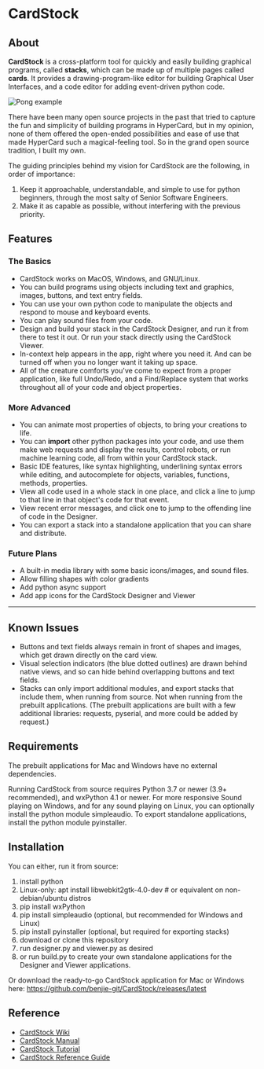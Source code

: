 # CardStock

## About

**CardStock** is a cross-platform tool for quickly and easily building graphical programs, called **stacks**, which can be made up of multiple pages called **cards**.  It provides a drawing-program-like editor for building Graphical User Interfaces, and a code editor for adding event-driven python code.

![Pong example](https://github.com/benjie-git/CardStock/wiki/images/pong.png?raw=true)

There have been many open source projects in the past that tried to capture the fun and simplicity of building programs in HyperCard, but in my opinion, none of them offered the open-ended possibilities and ease of use that made HyperCard such a magical-feeling tool.  So in the grand open source tradition, I built my own.

The guiding principles behind my vision for CardStock are the following, in order of importance:
1. Keep it approachable, understandable, and simple to use for python beginners, through the most salty of Senior Software Engineers.
2. Make it as capable as possible, without interfering with the previous priority.

## Features

### The Basics
* CardStock works on MacOS, Windows, and GNU/Linux.
* You can build programs using objects including text and graphics, images, buttons, and text entry fields.
* You can use your own python code to manipulate the objects and respond to mouse and keyboard events.
* You can play sound files from your code.
* Design and build your stack in the CardStock Designer, and run it from there to test it out.  Or run your stack directly using the CardStock Viewer.
* In-context help appears in the app, right where you need it.  And can be turned off when you no longer want it taking up space.
* All of the creature comforts you've come to expect from a proper application, like full Undo/Redo, and a Find/Replace system that works throughout all of your code and object properties.

### More Advanced
* You can animate most properties of objects, to bring your creations to life.
* You can **import** other python packages into your code, and use them make web requests and display the results, control robots, or run machine learning code, all from within your CardStock stack.
* Basic IDE features, like syntax highlighting, underlining syntax errors while editing, and autocomplete for objects, variables, functions, methods, properties.
* View all code used in a whole stack in one place, and click a line to jump to that line in that object's code for that event.
* View recent error messages, and click one to jump to the offending line of code in the Designer.
* You can export a stack into a standalone application that you can share and distribute.

### Future Plans
* A built-in media library with some basic icons/images, and sound files.
* Allow filling shapes with color gradients
* Add python async support
* Add app icons for the CardStock Designer and Viewer
________
## Known Issues
* Buttons and text fields always remain in front of shapes and images, which get drawn directly on the card view.
* Visual selection indicators (the blue dotted outlines) are drawn behind native views, and so can hide behind overlapping buttons and text fields.
* Stacks can only import additional modules, and export stacks that include them, when running from source.  Not when running from the prebuilt applications. (The prebuilt applications are built with a few additional libraries: requests, pyserial, and more could be added by request.)

## Requirements
The prebuilt applications for Mac and Windows have no external dependencies.

Running CardStock from source requires Python 3.7 or newer (3.9+ recommended), and wxPython 4.1 or newer.
For more responsive Sound playing on Windows, and for any sound playing on Linux, you can optionally install the 
python module simpleaudio.  To export standalone applications, install the python module pyinstaller.

## Installation
You can either, run it from source:
1. install python
2. Linux-only: apt install libwebkit2gtk-4.0-dev  # or equivalent on non-debian/ubuntu distros
3. pip install wxPython
4. pip install simpleaudio (optional, but recommended for Windows and Linux)
5. pip install pyinstaller (optional, but required for exporting stacks)
6. download or clone this repository
7. run designer.py and viewer.py as desired
8. or run build.py to create your own standalone applications for the Designer and Viewer applications.

Or download the ready-to-go CardStock application for Mac or Windows here:
https://github.com/benjie-git/CardStock/releases/latest

## Reference
* [CardStock Wiki](https://github.com/benjie-git/CardStock/wiki)
* [CardStock Manual](https://github.com/benjie-git/CardStock/wiki/Manual)
* [CardStock Tutorial](https://github.com/benjie-git/CardStock/wiki/Tutorial)
* [CardStock Reference Guide](https://github.com/benjie-git/CardStock/wiki/Reference)
